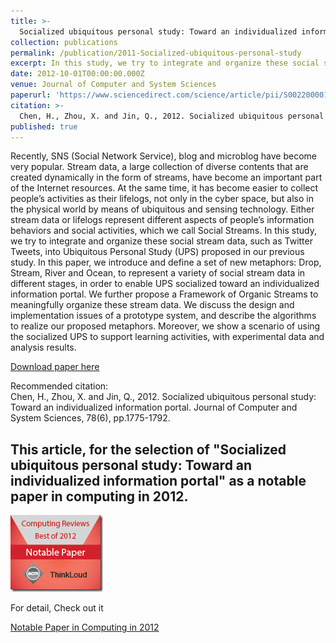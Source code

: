 ```yaml
---
title: >-
  Socialized ubiquitous personal study: Toward an individualized information portal
collection: publications
permalink: /publication/2011-Socialized-ubiquitous-personal-study
excerpt: In this study, we try to integrate and organize these social stream data, such as Twitter Tweets, into Ubiquitous Personal Study (UPS) proposed in our previous study.
date: 2012-10-01T00:00:00.000Z
venue: Journal of Computer and System Sciences
paperurl: 'https://www.sciencedirect.com/science/article/pii/S0022000011001425/pdf?md5=d11d020fd95be99185f19622757e3fe6&isDTMRedir=Y&pid=1-s2.0-S0022000011001425-main.pdf&_valck=1'
citation: >-
  Chen, H., Zhou, X. and Jin, Q., 2012. Socialized ubiquitous personal study: Toward an individualized information portal. Journal of Computer and System Sciences, 78(6), pp.1775-1792.
published: true
---
```

Recently, SNS (Social Network Service), blog and microblog have become very popular. Stream data, a large collection of diverse contents that are created dynamically in the form of streams, have become an important part of the Internet resources. At the same time, it has become easier to collect peopleʼs activities as their lifelogs, not only in the cyber space, but also in the physical world by means of ubiquitous and sensing technology. Either stream data or lifelogs represent different aspects of peopleʼs information behaviors and social activities, which we call Social Streams. In this study, we try to integrate and organize these social stream data, such as Twitter Tweets, into Ubiquitous Personal Study (UPS) proposed in our previous study. In this paper, we introduce and define a set of new metaphors: Drop, Stream, River and Ocean, to represent a variety of social stream data in different stages, in order to enable UPS socialized toward an individualized information portal. We further propose a Framework of Organic Streams to meaningfully organize these stream data. We discuss the design and implementation issues of a prototype system, and describe the algorithms to realize our proposed metaphors. Moreover, we show a scenario of using the socialized UPS to support learning activities, with experimental data and analysis results.

[Download paper here](https://www.sciencedirect.com/science/article/pii/S0022000011001425/pdf?md5=d11d020fd95be99185f19622757e3fe6&isDTMRedir=Y&pid=1-s2.0-S0022000011001425-main.pdf&_valck=1)

Recommended citation:   
Chen, H., Zhou, X. and Jin, Q., 2012. Socialized ubiquitous personal study: Toward an individualized information portal. Journal of Computer and System Sciences, 78(6), pp.1775-1792.

## This article, for the selection of "Socialized ubiquitous personal study: Toward an individualized information portal" as a notable paper in computing in 2012.

<img src='/images/NotablePaper.gif'>

For detail, Check out it

[Notable Paper in Computing in 2012](http://www.computingreviews.com/recommend/bestof/notableitems_2012.cfm#list)
